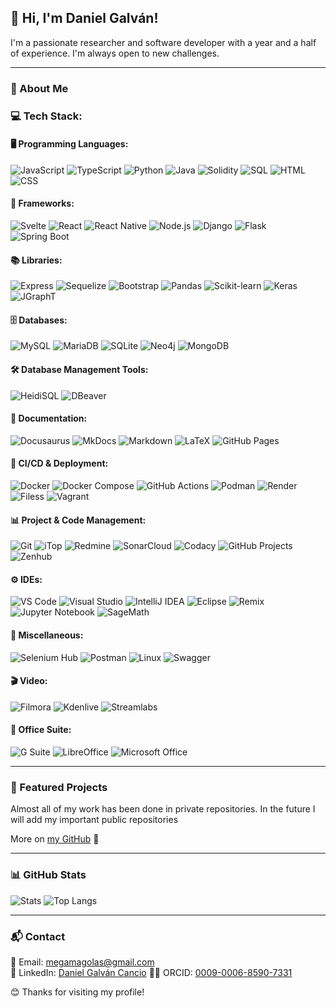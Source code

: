 ## 👋 Hi, I'm Daniel Galván!

I'm a passionate researcher and software developer with a year and a half of experience. I'm always open to new challenges.

---

### 🚀 About Me

### 💻 **Tech Stack:**  

#### 🖥️ **Programming Languages:**  
![JavaScript](https://img.shields.io/badge/-JavaScript-F7DF1E?style=flat&logo=javascript&logoColor=black) ![TypeScript](https://img.shields.io/badge/-TypeScript-3178C6?style=flat&logo=typescript&logoColor=white)
 ![Python](https://img.shields.io/badge/-Python-3776AB?style=flat&logo=python&logoColor=white)   ![Java](https://img.shields.io/badge/-Java-007396?style=flat&logo=java&logoColor=white) ![Solidity](https://img.shields.io/badge/-Solidity-363636?style=flat&logo=solidity&logoColor=white) ![SQL](https://img.shields.io/badge/-SQL-4479A1?style=flat&logo=postgresql&logoColor=white)  ![HTML](https://img.shields.io/badge/-HTML-E34F26?style=flat&logo=html5&logoColor=white)  ![CSS](https://img.shields.io/badge/-CSS-1572B6?style=flat&logo=css3&logoColor=white) 

#### 🚀 **Frameworks:**  
![Svelte](https://img.shields.io/badge/-Svelte-FF3E00?style=flat&logo=svelte&logoColor=white)  ![React](https://img.shields.io/badge/-React-61DAFB?style=flat&logo=react&logoColor=white)  ![React Native](https://img.shields.io/badge/-React%20Native-61DAFB?style=flat&logo=react&logoColor=white)  ![Node.js](https://img.shields.io/badge/-Node.js-339933?style=flat&logo=node.js&logoColor=white)  ![Django](https://img.shields.io/badge/-Django-092E20?style=flat&logo=django&logoColor=white)  ![Flask](https://img.shields.io/badge/-Flask-000000?style=flat&logo=flask&logoColor=white)  ![Spring Boot](https://img.shields.io/badge/-Spring%20Boot-6DB33F?style=flat&logo=springboot&logoColor=white)  

#### 📚 **Libraries:**  
![Express](https://img.shields.io/badge/-Express-000000?style=flat&logo=express&logoColor=white)  ![Sequelize](https://img.shields.io/badge/-Sequelize-52B0E7?style=flat&logo=sequelize&logoColor=white)  ![Bootstrap](https://img.shields.io/badge/-Bootstrap-563D7C?style=flat&logo=bootstrap&logoColor=white) ![Pandas](https://img.shields.io/badge/-Pandas-150458?style=flat&logo=pandas&logoColor=white)  ![Scikit-learn](https://img.shields.io/badge/-Scikit%20Learn-F7931E?style=flat&logo=scikit-learn&logoColor=white)  ![Keras](https://img.shields.io/badge/-Keras-D00000?style=flat&logo=keras&logoColor=white)  ![JGraphT](https://img.shields.io/badge/-JGraphT-0059B3?style=flat&logo=java&logoColor=white)  

#### 🗄️ **Databases:**  
![MySQL](https://img.shields.io/badge/-MySQL-4479A1?style=flat&logo=mysql&logoColor=white) ![MariaDB](https://img.shields.io/badge/-MariaDB-003545?style=flat&logo=mariadb&logoColor=white)  ![SQLite](https://img.shields.io/badge/-SQLite-003B57?style=flat&logo=sqlite&logoColor=white)  ![Neo4j](https://img.shields.io/badge/-Neo4j-008CC1?style=flat&logo=neo4j&logoColor=white)  ![MongoDB](https://img.shields.io/badge/-MongoDB-47A248?style=flat&logo=mongodb&logoColor=white)  

#### 🛠️ **Database Management Tools:**  
![HeidiSQL](https://img.shields.io/badge/-HeidiSQL-009688?style=flat)  ![DBeaver](https://img.shields.io/badge/-DBeaver-372923?style=flat&logo=dbeaver&logoColor=white)  

#### 📜 **Documentation:**  
![Docusaurus](https://img.shields.io/badge/-Docusaurus-2E8555?style=flat&logo=docusaurus&logoColor=white)  ![MkDocs](https://img.shields.io/badge/-MkDocs-000000?style=flat)  ![Markdown](https://img.shields.io/badge/-Markdown-000000?style=flat&logo=markdown&logoColor=white) ![LaTeX](https://img.shields.io/badge/-LaTeX-008080?style=flat&logo=latex&logoColor=white)
 ![GitHub Pages](https://img.shields.io/badge/-GitHub%20Pages-222222?style=flat&logo=github&logoColor=white)

#### 🔄 **CI/CD & Deployment:**  
![Docker](https://img.shields.io/badge/-Docker-2496ED?style=flat&logo=docker&logoColor=white) ![Docker Compose](https://img.shields.io/badge/-Docker%20Compose-2496ED?style=flat&logo=docker&logoColor=white)
 ![GitHub Actions](https://img.shields.io/badge/-GitHub%20Actions-2088FF?style=flat&logo=github-actions&logoColor=white) ![Podman](https://img.shields.io/badge/-Podman-0A4D7D?style=flat&logo=podman&logoColor=white) ![Render](https://img.shields.io/badge/-Render-46E3B7?style=flat)  ![Filess](https://img.shields.io/badge/-Filess-FF5733?style=flat) ![Vagrant](https://img.shields.io/badge/-Vagrant-1563FF?style=flat&logo=vagrant&logoColor=white)

#### 📊 **Project & Code Management:**  
![Git](https://img.shields.io/badge/-Git-F05032?style=flat&logo=git&logoColor=white) ![iTop](https://img.shields.io/badge/-iTop-005BAC?style=flat)  ![Redmine](https://img.shields.io/badge/-Redmine-B32024?style=flat&logo=redmine&logoColor=white) ![SonarCloud](https://img.shields.io/badge/-SonarCloud-F3702A?style=flat&logo=sonarcloud&logoColor=white)  ![Codacy](https://img.shields.io/badge/-Codacy-222F29?style=flat&logo=codacy&logoColor=white)  ![GitHub Projects](https://img.shields.io/badge/-GitHub%20Projects-000000?style=flat&logo=github&logoColor=white) ![Zenhub](https://img.shields.io/badge/-Zenhub-5C4EE5?style=flat&logo=zenhub&logoColor=white)  

#### ⚙️ **IDEs:**  
![VS Code](https://img.shields.io/badge/-VS%20Code-007ACC?style=flat&logo=visual-studio-code&logoColor=white)  ![Visual Studio](https://img.shields.io/badge/-Visual%20Studio-5C2D91?style=flat&logo=visual-studio&logoColor=white)  ![IntelliJ IDEA](https://img.shields.io/badge/-IntelliJ%20IDEA-000000?style=flat&logo=intellij-idea&logoColor=white) ![Eclipse](https://img.shields.io/badge/-Eclipse-2C2255?style=flat&logo=eclipse&logoColor=white) ![Remix](https://img.shields.io/badge/-Remix-181818?style=flat&logo=remix&logoColor=white) ![Jupyter Notebook](https://img.shields.io/badge/-Jupyter-FA0F00?style=flat&logo=jupyter&logoColor=white)  ![SageMath](https://img.shields.io/badge/-SageMath-8B0000?style=flat&logo=sagemath&logoColor=white)

#### 🔧 **Miscellaneous:**  
![Selenium Hub](https://img.shields.io/badge/-Selenium%20Hub-43B02A?style=flat&logo=selenium&logoColor=white)  ![Postman](https://img.shields.io/badge/-Postman-FF6C37?style=flat&logo=postman&logoColor=white) ![Linux](https://img.shields.io/badge/-Linux-FCC624?style=flat&logo=linux&logoColor=white) ![Swagger](https://img.shields.io/badge/-Swagger-85EA2D?style=flat&logo=swagger&logoColor=white)


#### 🎬 **Video:**  
![Filmora](https://img.shields.io/badge/-Filmora-000000?style=flat&logo=filmora&logoColor=white)  ![Kdenlive](https://img.shields.io/badge/-Kdenlive-3FBF7F?style=flat&logo=kdenlive&logoColor=white) ![Streamlabs](https://img.shields.io/badge/-Streamlabs-00A6A6?style=flat&logo=streamlabs&logoColor=white)

#### 💼 **Office Suite:**  
![G Suite](https://img.shields.io/badge/-Google%20Workspace-4285F4?style=flat&logo=google&logoColor=white)  ![LibreOffice](https://img.shields.io/badge/-LibreOffice-18A303?style=flat&logo=libreoffice&logoColor=white) ![Microsoft Office](https://img.shields.io/badge/-Microsoft%20Office-D83B01?style=flat&logo=microsoft-office&logoColor=white)

---

### 📌 Featured Projects

Almost all of my work has been done in private repositories. In the future I will add my important public repositories

More on [my GitHub](https://github.com/Dangalcan) 🚀

---

### 📊 GitHub Stats
![Stats](https://github-readme-stats.vercel.app/api?username=Dangalcan&show_icons=true&theme=radical)
![Top Langs](https://github-readme-stats.vercel.app/api/top-langs/?username=Dangalcan&layout=compact&theme=radical)

---

### 📬 Contact
📧 Email: [megamagolas@gmail.com](mailto:megamagolas@gmail.com)  
💼 LinkedIn: [Daniel Galván Cancio](https://www.linkedin.com/in/daniel-galv%C3%A1n-cancio/)
🧑‍🔬 ORCID: [0009-0006-8590-7331](https://orcid.org/0009-0006-8590-7331)

😊 Thanks for visiting my profile!
